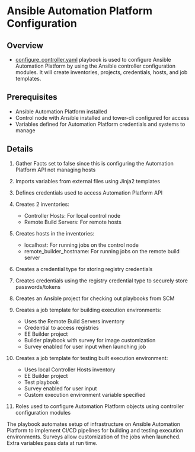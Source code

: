 # Ansible Automation Platform Configuration

## Overview
- [configure_controller.yaml](../configure_controller.yaml) playbook is used to configure Ansible Automation Platform by using the Ansible controller configuration modules. It will create inventories, projects, credentials, hosts, and job templates.

## Prerequisites
- Ansible Automation Platform installed 
- Control node with Ansible installed and tower-cli configured for access
- Variables defined for Automation Platform credentials and systems to manage

## Details

1. Gather Facts set to false since this is configuring the Automation Platform API not managing hosts
2. Imports variables from external files using Jinja2 templates
3. Defines credentials used to access Automation Platform API 

4. Creates 2 inventories:  
    - Controller Hosts: For local control node
    - Remote Build Servers: For remote hosts

5. Creates hosts in the inventories: 
    - localhost: For running jobs on the control node  
    - remote_builder_hostname: For running jobs on the remote build server

6. Creates a credential type for storing registry credentials

7. Creates credentials using the registry credential type to securely store passwords/tokens  

8. Creates an Ansible project for checking out playbooks from SCM

9. Creates a job template for building execution environments: 
    - Uses the Remote Build Servers inventory 
    - Credential to access registries 
    - EE Builder project
    - Builder playbook with survey for image customization 
    - Survey enabled for user input when launching job

10. Creates a job template for testing built execution environment:
    - Uses local Controller Hosts inventory
    - EE Builder project
    - Test playbook
    - Survey enabled for user input  
    - Custom execution environment variable specified   

11. Roles used to configure Automation Platform objects using controller configuration modules

The playbook automates setup of infrastructure on Ansible Automation Platform to implement CI/CD pipelines for building and testing execution environments. Surveys allow customization of the jobs when launched. Extra variables pass data at run time.